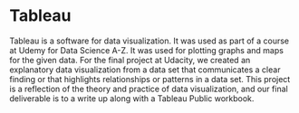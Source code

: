 # Tableau
Tableau is a software for data visualization.  It was used as part of a course at Udemy for Data Science A-Z.  It was used for plotting graphs and maps for the given data. 
For the final project at Udacity, we created an explanatory data visualization from a data set that communicates a clear finding or that highlights relationships or patterns in a data set. This project is a reflection of the theory and practice of data visualization, and our final deliverable is to a write up along with a Tableau Public workbook.
